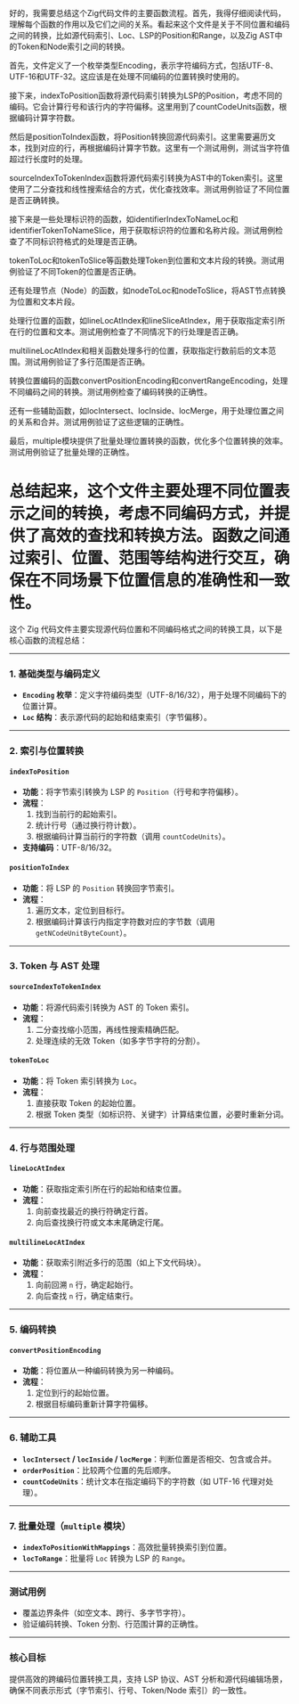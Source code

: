 好的，我需要总结这个Zig代码文件的主要函数流程。首先，我得仔细阅读代码，理解每个函数的作用以及它们之间的关系。看起来这个文件是关于不同位置和编码之间的转换，比如源代码索引、Loc、LSP的Position和Range，以及Zig AST中的Token和Node索引之间的转换。

首先，文件定义了一个枚举类型Encoding，表示字符编码方式，包括UTF-8、UTF-16和UTF-32。这应该是在处理不同编码的位置转换时使用的。

接下来，indexToPosition函数将源代码索引转换为LSP的Position，考虑不同的编码。它会计算行号和该行内的字符偏移。这里用到了countCodeUnits函数，根据编码计算字符数。

然后是positionToIndex函数，将Position转换回源代码索引。这里需要遍历文本，找到对应的行，再根据编码计算字节数。这里有一个测试用例，测试当字符值超过行长度时的处理。

sourceIndexToTokenIndex函数将源代码索引转换为AST中的Token索引。这里使用了二分查找和线性搜索结合的方式，优化查找效率。测试用例验证了不同位置是否正确转换。

接下来是一些处理标识符的函数，如identifierIndexToNameLoc和identifierTokenToNameSlice，用于获取标识符的位置和名称片段。测试用例检查了不同标识符格式的处理是否正确。

tokenToLoc和tokenToSlice等函数处理Token到位置和文本片段的转换。测试用例验证了不同Token的位置是否正确。

还有处理节点（Node）的函数，如nodeToLoc和nodeToSlice，将AST节点转换为位置和文本片段。

处理行位置的函数，如lineLocAtIndex和lineSliceAtIndex，用于获取指定索引所在行的位置和文本。测试用例检查了不同情况下的行处理是否正确。

multilineLocAtIndex和相关函数处理多行的位置，获取指定行数前后的文本范围。测试用例验证了多行范围是否正确。

转换位置编码的函数convertPositionEncoding和convertRangeEncoding，处理不同编码之间的转换。测试用例检查了编码转换的正确性。

还有一些辅助函数，如locIntersect、locInside、locMerge，用于处理位置之间的关系和合并。测试用例验证了这些逻辑的正确性。

最后，multiple模块提供了批量处理位置转换的函数，优化多个位置转换的效率。测试用例验证了批量处理的正确性。

总结起来，这个文件主要处理不同位置表示之间的转换，考虑不同编码方式，并提供了高效的查找和转换方法。函数之间通过索引、位置、范围等结构进行交互，确保在不同场景下位置信息的准确性和一致性。
================================================
这个 Zig 代码文件主要实现源代码位置和不同编码格式之间的转换工具，以下是核心函数的流程总结：

---

### **1. 基础类型与编码定义**
- **`Encoding` 枚举**：定义字符编码类型（UTF-8/16/32），用于处理不同编码下的位置计算。
- **`Loc` 结构**：表示源代码的起始和结束索引（字节偏移）。

---

### **2. 索引与位置转换**
#### **`indexToPosition`**
- **功能**：将字节索引转换为 LSP 的 `Position`（行号和字符偏移）。
- **流程**：
  1. 找到当前行的起始索引。
  2. 统计行号（通过换行符计数）。
  3. 根据编码计算当前行的字符数（调用 `countCodeUnits`）。
- **支持编码**：UTF-8/16/32。

#### **`positionToIndex`**
- **功能**：将 LSP 的 `Position` 转换回字节索引。
- **流程**：
  1. 遍历文本，定位到目标行。
  2. 根据编码计算该行内指定字符数对应的字节数（调用 `getNCodeUnitByteCount`）。

---

### **3. Token 与 AST 处理**
#### **`sourceIndexToTokenIndex`**
- **功能**：将源代码索引转换为 AST 的 Token 索引。
- **流程**：
  1. 二分查找缩小范围，再线性搜索精确匹配。
  2. 处理连续的无效 Token（如多字节字符的分割）。

#### **`tokenToLoc`**
- **功能**：将 Token 索引转换为 `Loc`。
- **流程**：
  1. 直接获取 Token 的起始位置。
  2. 根据 Token 类型（如标识符、关键字）计算结束位置，必要时重新分词。

---

### **4. 行与范围处理**
#### **`lineLocAtIndex`**
- **功能**：获取指定索引所在行的起始和结束位置。
- **流程**：
  1. 向前查找最近的换行符确定行首。
  2. 向后查找换行符或文本末尾确定行尾。

#### **`multilineLocAtIndex`**
- **功能**：获取索引附近多行的范围（如上下文代码块）。
- **流程**：
  1. 向前回溯 `n` 行，确定起始行。
  2. 向后查找 `n` 行，确定结束行。

---

### **5. 编码转换**
#### **`convertPositionEncoding`**
- **功能**：将位置从一种编码转换为另一种编码。
- **流程**：
  1. 定位到行的起始位置。
  2. 根据目标编码重新计算字符偏移。

---

### **6. 辅助工具**
- **`locIntersect` / `locInside` / `locMerge`**：判断位置是否相交、包含或合并。
- **`orderPosition`**：比较两个位置的先后顺序。
- **`countCodeUnits`**：统计文本在指定编码下的字符数（如 UTF-16 代理对处理）。

---

### **7. 批量处理（`multiple` 模块）**
- **`indexToPositionWithMappings`**：高效批量转换索引到位置。
- **`locToRange`**：批量将 `Loc` 转换为 LSP 的 `Range`。

---

### **测试用例**
- 覆盖边界条件（如空文本、跨行、多字节字符）。
- 验证编码转换、Token 分割、行范围计算的正确性。

---

### **核心目标**
提供高效的跨编码位置转换工具，支持 LSP 协议、AST 分析和源代码编辑场景，确保不同表示形式（字节索引、行号、Token/Node 索引）的一致性。